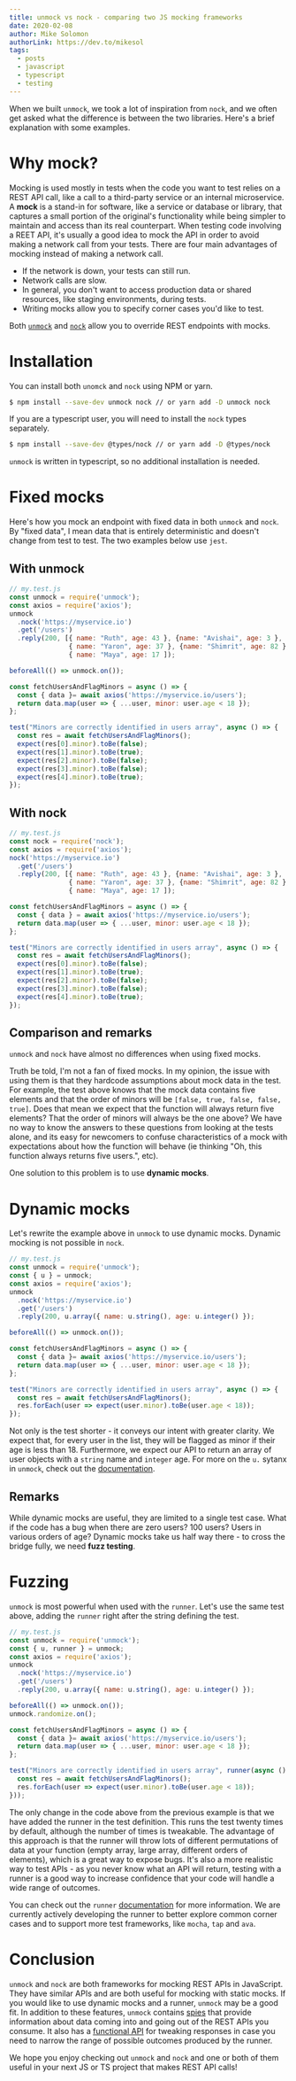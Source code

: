 ```yaml
---
title: unmock vs nock - comparing two JS mocking frameworks
date: 2020-02-08
author: Mike Solomon
authorLink: https://dev.to/mikesol
tags:
  - posts
  - javascript
  - typescript
  - testing
---
```


When we built `unmock`, we took a lot of inspiration from `nock`, and we often get asked what the difference is between the two libraries.  Here's a brief explanation with some examples.

# Why mock?

Mocking is used mostly in tests when the code you want to test relies on a REST API call, like a call to a third-party service or an internal microservice. A **mock** is a stand-in for software, like a service or database or library, that captures a small portion of the original's functionality while being simpler to maintain and access than its real counterpart. When testing code involving a REET API, it's usually a good idea to mock the API in order to avoid making a network call from your tests.  There are four main advantages of mocking instead of making a network call.

- If the network is down, your tests can still run.
- Network calls are slow.
- In general, you don't want to access production data or shared resources, like staging environments, during tests.
- Writing mocks allow you to specify corner cases you'd like to test.

Both [`unmock`](https://github.com/Meeshkan/unmock) and [`nock`](https://github.com/nock/nock) allow you to override REST endpoints with mocks.

# Installation

You can install both `unomck` and `nock` using NPM or yarn.

```bash
$ npm install --save-dev unmock nock // or yarn add -D unmock nock
```

If you are a typescript user, you will need to install the `nock` types separately.

```bash
$ npm install --save-dev @types/nock // or yarn add -D @types/nock
```

`unmock` is written in typescript, so no additional installation is needed.

# Fixed mocks

Here's how you mock an endpoint with fixed data in both `unmock` and `nock`. By "fixed data", I mean data that is entirely deterministic and doesn't change from test to test.  The two examples below use `jest`.

## With unmock

```javascript
// my.test.js
const unmock = require('unmock');
const axios = require('axios');
unmock
  .nock('https://myservice.io')
  .get('/users')
  .reply(200, [{ name: "Ruth", age: 43 }, {name: "Avishai", age: 3 },
               { name: "Yaron", age: 37 }, {name: "Shimrit", age: 82 },
               { name: "Maya", age: 17 ]);

beforeAll(() => unmock.on());

const fetchUsersAndFlagMinors = async () => {
  const { data }= await axios('https://myservice.io/users');
  return data.map(user => { ...user, minor: user.age < 18 });
};

test("Minors are correctly identified in users array", async () => {
  const res = await fetchUsersAndFlagMinors();
  expect(res[0].minor).toBe(false);
  expect(res[1].minor).toBe(true);
  expect(res[2].minor).toBe(false);
  expect(res[3].minor).toBe(false);
  expect(res[4].minor).toBe(true);
});
```

## With nock

```javascript
// my.test.js
const nock = require('nock');
const axios = require('axios');
nock('https://myservice.io')
  .get('/users')
  .reply(200, [{ name: "Ruth", age: 43 }, {name: "Avishai", age: 3 },
               { name: "Yaron", age: 37 }, {name: "Shimrit", age: 82 },
               { name: "Maya", age: 17 ]);

const fetchUsersAndFlagMinors = async () => {
  const { data } = await axios('https://myservice.io/users');
  return data.map(user => { ...user, minor: user.age < 18 });
};

test("Minors are correctly identified in users array", async () => {
  const res = await fetchUsersAndFlagMinors();
  expect(res[0].minor).toBe(false);
  expect(res[1].minor).toBe(true);
  expect(res[2].minor).toBe(false);
  expect(res[3].minor).toBe(false);
  expect(res[4].minor).toBe(true);
});
```

## Comparison and remarks

`unmock` and `nock` have almost no differences when using fixed mocks.

Truth be told, I'm not a fan of fixed mocks. In my opinion, the issue with using them is that they hardcode assumptions about mock data in the test.  For example, the test above knows that the mock data contains five elements and that the order of minors will be `[false, true, false, false, true]`.  Does that mean we expect that the function will always return five elements?  That the order of minors will always be the one above?  We have no way to know the answers to these questions from looking at the tests alone, and its easy for newcomers to confuse characteristics of a mock with expectations about how the function will behave (ie thinking "Oh, this function always returns five users.", etc).

One solution to this problem is to use **dynamic mocks**.

# Dynamic mocks

Let's rewrite the example above in `unmock` to use dynamic mocks.  Dynamic mocking is not possible in `nock`.

```javascript
// my.test.js
const unmock = require('unmock');
const { u } = unmock;
const axios = require('axios');
unmock
  .nock('https://myservice.io')
  .get('/users')
  .reply(200, u.array({ name: u.string(), age: u.integer() });

beforeAll(() => unmock.on());

const fetchUsersAndFlagMinors = async () => {
  const { data }= await axios('https://myservice.io/users');
  return data.map(user => { ...user, minor: user.age < 18 });
};

test("Minors are correctly identified in users array", async () => {
  const res = await fetchUsersAndFlagMinors();
  res.forEach(user => expect(user.minor).toBe(user.age < 18));
});
```

Not only is the test shorter - it conveys our intent with greater clarity.  We expect that, for every user in the list, they will be flagged as minor if their age is less than 18.  Furthermore, we expect our API to return an array of user objects with a `string` name and `integer` age.  For more on the `u.` sytanx in `unmock`, check out the [documentation](https://www.unmock.io/docs/unmock#poet).

## Remarks

While dynamic mocks are useful, they are limited to a single test case.  What if the code has a bug when there are zero users?  100 users?  Users in various orders of age?  Dynamic mocks take us half way there - to cross the bridge fully, we need **fuzz testing**.

# Fuzzing

`unmock` is most powerful when used with the `runner`.  Let's use the same test above, adding the `runner` right after the string defining the test.

```javascript
// my.test.js
const unmock = require('unmock');
const { u, runner } = unmock;
const axios = require('axios');
unmock
  .nock('https://myservice.io')
  .get('/users')
  .reply(200, u.array({ name: u.string(), age: u.integer() });

beforeAll(() => unmock.on());
unmock.randomize.on();

const fetchUsersAndFlagMinors = async () => {
  const { data }= await axios('https://myservice.io/users');
  return data.map(user => { ...user, minor: user.age < 18 });
};

test("Minors are correctly identified in users array", runner(async () => {
  const res = await fetchUsersAndFlagMinors();
  res.forEach(user => expect(user.minor).toBe(user.age < 18));
}));
```

The only change in the code above from the previous example is that we have added the runner in the test definition. This runs the test twenty times by default, although the number of times is tweakable.  The advantage of this approach is that the runner will throw lots of different permutations of data at your function (empty array, large array, different orders of elements), which is a great way to expose bugs.  It's also a more realistic way to test APIs - as you never know what an API will return, testing with a runner is a good way to increase confidence that your code will handle a wide range of outcomes.

You can check out the `runner` [documentation](https://www.unmock.io/docs/fuzz) for more information.  We are currently actively developing the runner to better explore common corner cases and to support more test frameworks, like `mocha`, `tap` and `ava`.

# Conclusion

`unmock` and `nock` are both frameworks for mocking REST APIs in JavaScript.  They have similar APIs and are both useful for mocking with static mocks.  If you would like to use dynamic mocks and a runner, `unmock` may be a good fit.  In addition to these features, `unmock` contains [spies](https://www.unmock.io/docs/expectations#spying) that provide information about data coming into and going out of the REST APIs you consume.  It also has a [functional API](https://www.unmock.io/docs/setting-state) for tweaking responses in case you need to narrow the range of possible outcomes produced by the runner.

We hope you enjoy checking out `unmock` and `nock` and one or both of them useful in your next JS or TS project that makes REST API calls!